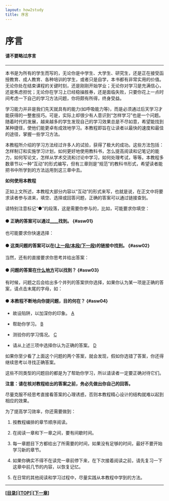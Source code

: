 ```yaml
---
layout: how2study
title: 序言
---
```


# 序言

**请不要略过序言**

<h4 id="top"></h4>

***

本书是为所有的学生而写的，无论你是中学生、大学生、研究生，还是正在接受函授教育、成人教育、各种培训的学生，或者只是自学，本书都有非常实用的价值。无论你处在结束课程的关键时刻，还是刚刚开始学业；无论你对学习是充满信心，还是焦虑担忧；无论你在学习上已经稳操胜券，还是面临失败，只要你花上一点时间考虑一下自己的学习方法问题，你将颇有所得，终身受益。

学习能力并非是我们先天就具有的能力(如呼吸能力等)，而是必须通过后天学习才能获得的一整套技巧。可是，实际上却很少有人意识到“怎样学习”也是一个问题。随着时代的发展，越来越多的学生发现自己的学习效果总是不尽如意，希望能找到某种捷径，使他们能更卓有成效地学习。本教程即旨在让读者以最快的速度和最佳的途径，掌握一些学习方法。

本教程所介绍的学习方法经过许多人的试验，获得了极大的成功。这些方法包括：怎样制订和实施学习计划，如何更好地使用教科书，怎么提高阅读和记笔记的能力，如何写论文，怎样从学术交流和讨论中学习，如何处理考试，等等。本教程多数章节以一种“互动”的形式编写，但有三章则是“规范”的教科书形式，希望读者能把书中所学到的方法运用到这三章中去。

**如何使用本教程**

正如上文所述，本教程大部分内容以“互动”的形式来写，也就是说，在正文中将要求读者参与进来，填空、选择或回答问题，正确的答案可以通过链接查到。

请特别注意标记“●”的段落，这是需要你参与的，比如，可能要求你填空：

#### ● 正确的答案可以通过[\_\_\_\_][asw01]找到。 {#asw01}

也可能要求你快速选择：

#### ● 这类问题的答案可以在([上一段/本段/下一段][asw02])的链接中找到。 {#asw02}

当然，还有的直接要求你思考并给出答案：

#### ● 问题的答案在[什么地方][asw03]可以找到？ {#asw03}

有时候，问题之后会给出多个并列的答案供你选择，如果你认为某一项是正确的答案，请点击末尾的字母，如：

#### ● 本教程不断地向你提问题，目的何在？ {#asw04}

- 故设陷阱，以加深你的印象。 [A][asw04_1]

- 帮助你学习。 [B][asw04_2]

- 测验你的学习情况。 [C][asw04_3]

- 请从上述三项中选择你认为正确的答案。 [D][asw04_4]

如果你至少看了上面这个问题的两个答案，就会发现，假如你选错了答案，你还得继续思考以寻找正确答案。

这些不同类型的问题目的都是为了帮助你学习，所以请读者一定要正确对待它们。

**注意：请在核对教程给出的答案之前，务必先做出你自己的回答。**

尽量克服不经思考直接看答案的心理诱惑，否则本教程精心设计的结构就难以起到相应的效果。

为了提高学习效率，你还需要做到：

1. 按教程编排的章节顺序阅读。

2. 在阅读一章和下一章之间，要有间歇时间。

3. 每一章题目下方都给出了所需要的时间，如果没有足够的时间，最好不要开始学习新的章节。

4. 如果你确实不得不在读完一章前停下来，在下次接着阅读之前，请先复习一下这章中前几节的内容，以恢复记忆。

5. 在日常的其他阅读和学习过程中，尽量实践从本教程中学到的方法。

***

**[[目录][content]]**\|**[[TOP](#top)]**\|**[[下一章][next]]**

[asw01]: how2study_0_01.html '链接'

[asw02]: how2study_0_02.html '本段'

[asw03]: how2study_0_03.html '当前段落的链接中'

[asw04_1]: how2study_0_04_1.html '这不是本教程的目的，本教程中所有的问题都是精心设计的，但并不是为了误导你。如果你认真思考问题的答案，相信你会做出更好的选择。现在请回到原来的问题，重新考虑你的答案。'

[asw04_2]: how2study_0_04_2.html '这正是本教程的目的。这些问题将迫使你积极思考，帮助你集中精力，将你的注意力引到重要的观点上来，并使你随时了解自己对这些观点的理解程度。总之，这些问题将帮助你学习。请继续阅读下文。'

[asw04_3]: how2study_0_04_3.html '测验不是这些问题的目的，因为没有人会来检查你的回答是否正确。这些问题有着更重要的作用。请回到原来的问题，重新考虑你的答案。'

[asw04_4]: how2study_0_04_4.html '你没有必要打开这个链接，你需要查看你认为正确的答案，而对于毫无关系的链接和选项，请果断跳过，否则，你会浪费很多时间。忽略对你没有价值的内容，在互联网上学习严肃知识时，尤其要注意这一点。请回到原来的问题，选择你认为正确的答案。'

[content]: how2study.html '目录'

[next]: how2study_1.html '第一章 如何组织学习'
